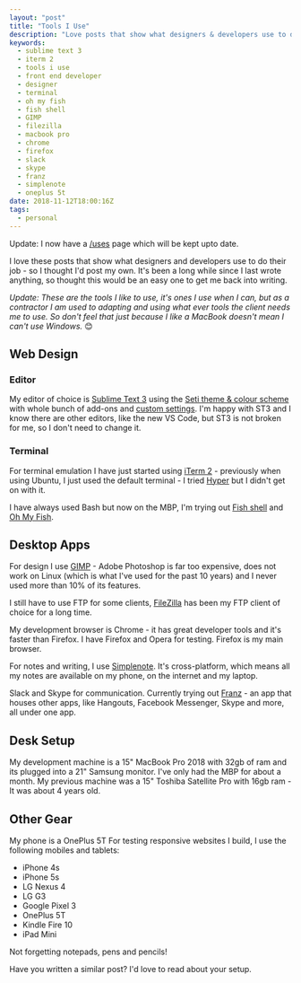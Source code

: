 ```yaml
---
layout: "post"
title: "Tools I Use"
description: "Love posts that show what designers & developers use to do their job – so I thought I’d post my own"
keywords:
  - sublime text 3
  - iterm 2
  - tools i use
  - front end developer
  - designer
  - terminal
  - oh my fish
  - fish shell
  - GIMP
  - filezilla
  - macbook pro
  - chrome
  - firefox
  - slack
  - skype
  - franz
  - simplenote
  - oneplus 5t
date: 2018-11-12T18:00:16Z
tags:
  - personal
---
```

Update: I now have a [/uses](/uses/) page which will be kept upto date.

I love these posts that show what designers and developers use to do their job - so I thought I'd post my own. It's been a long while since I last wrote anything, so thought this would be an easy one to get me back into writing.

_Update: These are the tools I like to use, it's ones I use when I can, but as a contractor I am used to adapting and using what ever tools the client needs me to use. So don't feel that just because I like a MacBook doesn't mean I can't use Windows._ 😊

## Web Design
### Editor
My editor of choice is [Sublime Text 3](https://www.sublimetext.com/ "Sublime Text 3") using the [Seti theme & colour scheme](https://github.com/ctf0/Seti_ST3 "Seti Theme & Colour Scheme") with whole bunch of add-ons and [custom settings](https://gist.github.com/juanfernandes/ba413678c7686f0c96b0#file-03_user_preferences-txt "Sublime Text Preferences"). I'm happy with ST3 and I know there are other editors, like the new VS Code, but ST3 is not broken for me, so I don't need to change it.

### Terminal
For terminal emulation I have just started using [iTerm 2](https://iterm2.com/ "iTerm 2") - previously when using Ubuntu, I just used the default terminal - I tried [Hyper](https://hyper.is/ "Hyper") but I didn't get on with it.

I have always used Bash but now on the MBP, I'm trying out [Fish shell](https://fishshell.com/ "Fish shell") and [Oh My Fish](https://github.com/oh-my-fish/oh-my-fish "Oh My Fish").

## Desktop Apps
For design I use [GIMP](https://www.gimp.org "GIMP") - Adobe Photoshop is far too expensive, does not work on Linux (which is what I've used for the past 10 years) and I never used more than 10% of its features.

I still have to use FTP for some clients, [FileZilla](https://filezilla-project.org "FileZilla FTP") has been my FTP client of choice for a long time.

My development browser is Chrome - it has great developer tools and it's faster than Firefox. I have Firefox and Opera for testing. Firefox is my main browser.

For notes and writing, I use [Simplenote](https://simplenote.com/ "Simplenote"). It's cross-platform, which means all my notes are available on my phone, on the internet and my laptop.

Slack and Skype for communication. Currently trying out [Franz](https://meetfranz.com/ "Franz") - an app that houses other apps, like Hangouts, Facebook Messenger, Skype and more, all under one app.

## Desk Setup
My development machine is a 15" MacBook Pro 2018 with 32gb of ram and its plugged into a 21" Samsung monitor. I've only had the MBP for about a month. My previous machine was a 15" Toshiba Satellite Pro with 16gb ram - It was about 4 years old.

## Other Gear
My phone is a OnePlus 5T
For testing responsive websites I build, I use the following mobiles and tablets:
- iPhone 4s
- iPhone 5s
- LG Nexus 4
- LG G3
- Google Pixel 3
- OnePlus 5T
- Kindle Fire 10
- iPad Mini

Not forgetting notepads, pens and pencils!

Have you written a similar post? I'd love to read about your setup.

